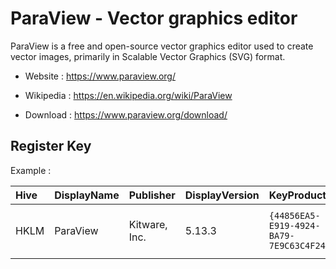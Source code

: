 # ParaView - Vector graphics editor

ParaView is a free and open-source vector graphics editor used
to create vector images,
primarily in Scalable Vector Graphics (SVG) format.

* Website : https://www.paraview.org/
* Wikipedia : https://en.wikipedia.org/wiki/ParaView

* Download : https://www.paraview.org/download/


## Register Key

Example :

 | Hive | DisplayName | Publisher | DisplayVersion | KeyProduct | UninstallExe |
 |:---- |:----------- |:--------- |:-------------- |:---------- |:------------ |
 | HKLM | ParaView | Kitware, Inc. | 5.13.3 | `{44856EA5-E919-4924-BA79-7E9C63C4F24C}` | `MsiExec.exe /X{44856EA5-E919-4924-BA79-7E9C63C4F24C}` |
